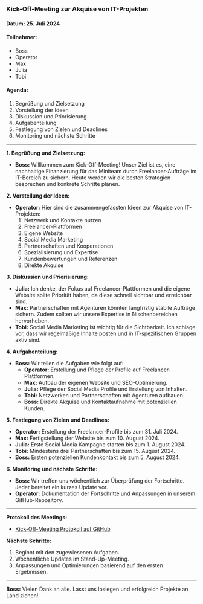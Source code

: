 ### Kick-Off-Meeting zur Akquise von IT-Projekten

#### Datum: 25. Juli 2024

#### Teilnehmer:
- Boss
- Operator
- Max
- Julia
- Tobi

#### Agenda:
1. Begrüßung und Zielsetzung
2. Vorstellung der Ideen
3. Diskussion und Priorisierung
4. Aufgabenteilung
5. Festlegung von Zielen und Deadlines
6. Monitoring und nächste Schritte

---

**1. Begrüßung und Zielsetzung:**
- **Boss:** Willkommen zum Kick-Off-Meeting! Unser Ziel ist es, eine nachhaltige Finanzierung für das Miniteam durch Freelancer-Aufträge im IT-Bereich zu sichern. Heute werden wir die besten Strategien besprechen und konkrete Schritte planen.

**2. Vorstellung der Ideen:**
- **Operator:** Hier sind die zusammengefassten Ideen zur Akquise von IT-Projekten:
  1. Netzwerk und Kontakte nutzen
  2. Freelancer-Plattformen
  3. Eigene Website
  4. Social Media Marketing
  5. Partnerschaften und Kooperationen
  6. Spezialisierung und Expertise
  7. Kundenbewertungen und Referenzen
  8. Direkte Akquise

**3. Diskussion und Priorisierung:**
- **Julia:** Ich denke, der Fokus auf Freelancer-Plattformen und die eigene Website sollte Priorität haben, da diese schnell sichtbar und erreichbar sind.
- **Max:** Partnerschaften mit Agenturen könnten langfristig stabile Aufträge sichern. Zudem sollten wir unsere Expertise in Nischenbereichen hervorheben.
- **Tobi:** Social Media Marketing ist wichtig für die Sichtbarkeit. Ich schlage vor, dass wir regelmäßige Inhalte posten und in IT-spezifischen Gruppen aktiv sind.

**4. Aufgabenteilung:**
- **Boss:** Wir teilen die Aufgaben wie folgt auf:
  - **Operator:** Erstellung und Pflege der Profile auf Freelancer-Plattformen.
  - **Max:** Aufbau der eigenen Website und SEO-Optimierung.
  - **Julia:** Pflege der Social Media Profile und Erstellung von Inhalten.
  - **Tobi:** Netzwerken und Partnerschaften mit Agenturen aufbauen.
  - **Boss:** Direkte Akquise und Kontaktaufnahme mit potenziellen Kunden.

**5. Festlegung von Zielen und Deadlines:**
- **Operator:** Erstellung der Freelancer-Profile bis zum 31. Juli 2024.
- **Max:** Fertigstellung der Website bis zum 10. August 2024.
- **Julia:** Erste Social Media Kampagne starten bis zum 1. August 2024.
- **Tobi:** Mindestens drei Partnerschaften bis zum 15. August 2024.
- **Boss:** Ersten potenziellen Kundenkontakt bis zum 5. August 2024.

**6. Monitoring und nächste Schritte:**
- **Boss:** Wir treffen uns wöchentlich zur Überprüfung der Fortschritte. Jeder bereitet ein kurzes Update vor.
- **Operator:** Dokumentation der Fortschritte und Anpassungen in unserem GitHub-Repository.

---

**Protokoll des Meetings:** 
- [Kick-Off-Meeting Protokoll auf GitHub](https://github.com/DeinRepository)

**Nächste Schritte:**
1. Beginnt mit den zugewiesenen Aufgaben.
2. Wöchentliche Updates im Stand-Up-Meeting.
3. Anpassungen und Optimierungen basierend auf den ersten Ergebnissen.

---

**Boss:** Vielen Dank an alle. Lasst uns loslegen und erfolgreich Projekte an Land ziehen!
